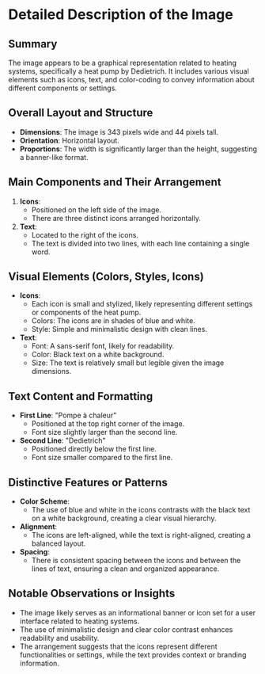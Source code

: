 # Detailed Description of the Image

## Summary
The image appears to be a graphical representation related to heating systems, specifically a heat pump by Dedietrich. It includes various visual elements such as icons, text, and color-coding to convey information about different components or settings.

## Overall Layout and Structure
- **Dimensions**: The image is 343 pixels wide and 44 pixels tall.
- **Orientation**: Horizontal layout.
- **Proportions**: The width is significantly larger than the height, suggesting a banner-like format.

## Main Components and Their Arrangement
1. **Icons**:
   - Positioned on the left side of the image.
   - There are three distinct icons arranged horizontally.
2. **Text**:
   - Located to the right of the icons.
   - The text is divided into two lines, with each line containing a single word.

## Visual Elements (Colors, Styles, Icons)
- **Icons**:
  - Each icon is small and stylized, likely representing different settings or components of the heat pump.
  - Colors: The icons are in shades of blue and white.
  - Style: Simple and minimalistic design with clean lines.
- **Text**:
  - Font: A sans-serif font, likely for readability.
  - Color: Black text on a white background.
  - Size: The text is relatively small but legible given the image dimensions.

## Text Content and Formatting
- **First Line**: "Pompe à chaleur"
  - Positioned at the top right corner of the image.
  - Font size slightly larger than the second line.
- **Second Line**: "Dedietrich"
  - Positioned directly below the first line.
  - Font size smaller compared to the first line.

## Distinctive Features or Patterns
- **Color Scheme**:
  - The use of blue and white in the icons contrasts with the black text on a white background, creating a clear visual hierarchy.
- **Alignment**:
  - The icons are left-aligned, while the text is right-aligned, creating a balanced layout.
- **Spacing**:
  - There is consistent spacing between the icons and between the lines of text, ensuring a clean and organized appearance.

## Notable Observations or Insights
- The image likely serves as an informational banner or icon set for a user interface related to heating systems.
- The use of minimalistic design and clear color contrast enhances readability and usability.
- The arrangement suggests that the icons represent different functionalities or settings, while the text provides context or branding information.